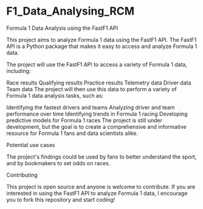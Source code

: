 # F1_Data_Analysing_RCM

Formula 1 Data Analysis using the FastF1 API

This project aims to analyze Formula 1 data using the FastF1 API. The FastF1 API is a Python package that makes it easy to access and analyze Formula 1 data.

The project will use the FastF1 API to access a variety of Formula 1 data, including:

Race results
Qualifying results
Practice results
Telemetry data
Driver data
Team data
The project will then use this data to perform a variety of Formula 1 data analysis tasks, such as:

Identifying the fastest drivers and teams
Analyzing driver and team performance over time
Identifying trends in Formula 1 racing
Developing predictive models for Formula 1 races
The project is still under development, but the goal is to create a comprehensive and informative resource for Formula 1 fans and data scientists alike.

Potential use cases

The project's findings could be used by fans to better understand the sport, and by bookmakers to set odds on races.

Contributing

This project is open source and anyone is welcome to contribute. If you are interested in using the FastF1 API to analyze Formula 1 data, I encourage you to fork this repository and start coding!
